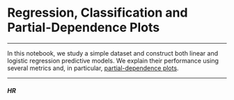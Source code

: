 # Regression, Classification and Partial-Dependence Plots

<hr>

In this notebook, we study a simple dataset and construct both linear and logistic regression predictive models. We explain their performance using several metrics and, in particular, <a href='https://scikit-learn.org/stable/auto_examples/inspection/plot_partial_dependence.html#id1'> partial-dependence plots</a>.

<hr>

##### HR